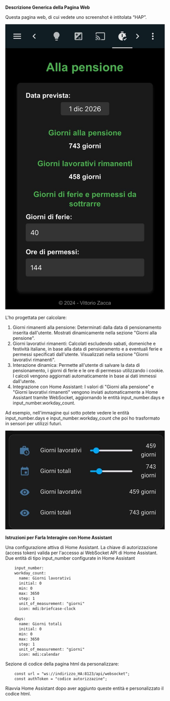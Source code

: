 **Descrizione Generica della Pagina Web**

Questa pagina web, di cui vedete uno screenshot è intitolata “HAP”. 

![Esempio immagine](img/screenshot.jpg)

L'ho progettata per calcolare:

1. Giorni rimanenti alla pensione:
Determinati dalla data di pensionamento inserita dall'utente.
Mostrati dinamicamente nella sezione "Giorni alla pensione".
1. Giorni lavorativi rimanenti:
Calcolati escludendo sabati, domeniche e festività italiane, in base alla data di pensionamento e a eventuali ferie e permessi specificati dall'utente.
Visualizzati nella sezione "Giorni lavorativi rimanenti".
1. Interazione dinamica:
Permette all'utente di salvare la data di pensionamento, i giorni di ferie e le ore di permesso utilizzando i cookie.
I calcoli vengono aggiornati automaticamente in base ai dati immessi dall'utente.
1. Integrazione con Home Assistant:
I valori di "Giorni alla pensione" e "Giorni lavorativi rimanenti" vengono inviati automaticamente a Home Assistant tramite WebSocket, aggiornando le entità input_number.days e input_number.workday_count.

Ad esempio, nell'immagine qui sotto potete vedere le entità input_number.days e input_number.workday_count che poi ho trasformato in sensori per utilizzi futuri.

![Esempio immagine](img/img.jpg)

**Istruzioni per Farla Interagire con Home Assistant**

Una configurazione attiva di Home Assistant.
La chiave di autorizzazione (access token) valida per l'accesso ai WebSocket API di Home Assistant.
Due entità di tipo input_number configurate in Home Assistant

        input_number:
        workday_count:
          name: Giorni lavorativi
          initial: 0
          min: 0
          max: 3650
          step: 1
          unit_of_measurement: "giorni"
          icon: mdi:briefcase-clock
      
        days:
          name: Giorni totali
          initial: 0
          min: 0
          max: 3650
          step: 1
          unit_of_measurement: "giorni"
          icon: mdi:calendar
    
Sezione di codice della pagina html da personalizzare:

        const url = "ws://indirizzo_HA:8123/api/websocket";
        const authToken = "codice autorizzazine";    
    
Riavvia Home Assistant dopo aver aggiunto queste entità e personalizzato il codice html.

